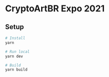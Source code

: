# CryptoArtBR Expo 2021

## Setup

``` bash
# Install
yarn

# Run local
yarn dev

# Build
yarn build
```

